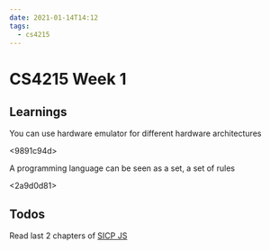 ```yaml
---
date: 2021-01-14T14:12
tags: 
  - cs4215
---
```


# CS4215 Week 1

## Learnings

You can use hardware emulator for different hardware architectures

<9891c94d>

A programming language can be seen as a set, a set of rules

<2a9d0d81>

## Todos

Read last 2 chapters of [SICP JS](https://source-academy.github.io/sicp/chapters/4.html)
